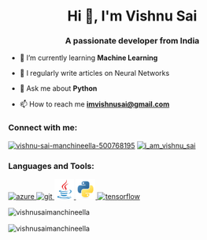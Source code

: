 <h1 align="center">Hi 👋, I'm Vishnu Sai</h1>
<h3 align="center">A passionate developer from India</h3>

- 🌱 I’m currently learning **Machine Learning**

- 📝 I regularly write articles on Neural Networks

- 💬 Ask me about **Python**

- 📫 How to reach me **imvishnusai@gmail.com**

<h3 align="left">Connect with me:</h3>
<p align="left">
<a href="https://linkedin.com/in/vishnu-sai-manchineella-500768195" target="blank"><img align="center" src="https://raw.githubusercontent.com/rahuldkjain/github-profile-readme-generator/master/src/images/icons/Social/linked-in-alt.svg" alt="vishnu-sai-manchineella-500768195" height="30" width="40" /></a>
<a href="https://instagram.com/i_am_vishnu_sai" target="blank"><img align="center" src="https://raw.githubusercontent.com/rahuldkjain/github-profile-readme-generator/master/src/images/icons/Social/instagram.svg" alt="i_am_vishnu_sai" height="30" width="40" /></a>
</p>

<h3 align="left">Languages and Tools:</h3>
<p align="left"> <a href="https://azure.microsoft.com/en-in/" target="_blank" rel="noreferrer"> <img src="https://www.vectorlogo.zone/logos/microsoft_azure/microsoft_azure-icon.svg" alt="azure" width="40" height="40"/> </a> <a href="https://git-scm.com/" target="_blank" rel="noreferrer"> <img src="https://www.vectorlogo.zone/logos/git-scm/git-scm-icon.svg" alt="git" width="40" height="40"/> </a> <a href="https://www.java.com" target="_blank" rel="noreferrer"> <img src="https://raw.githubusercontent.com/devicons/devicon/master/icons/java/java-original.svg" alt="java" width="40" height="40"/> </a> <a href="https://www.python.org" target="_blank" rel="noreferrer"> <img src="https://raw.githubusercontent.com/devicons/devicon/master/icons/python/python-original.svg" alt="python" width="40" height="40"/> </a> <a href="https://www.tensorflow.org" target="_blank" rel="noreferrer"> <img src="https://www.vectorlogo.zone/logos/tensorflow/tensorflow-icon.svg" alt="tensorflow" width="40" height="40"/> </a> </p>

<p><img align="center" src="https://github-readme-stats.vercel.app/api/top-langs?username=vishnusaimanchineella&show_icons=true&locale=en&layout=compact" alt="vishnusaimanchineella" /></p>

<p><img align="center" src="https://github-readme-streak-stats.herokuapp.com/?user=vishnusaimanchineella&" alt="vishnusaimanchineella" /></p>
